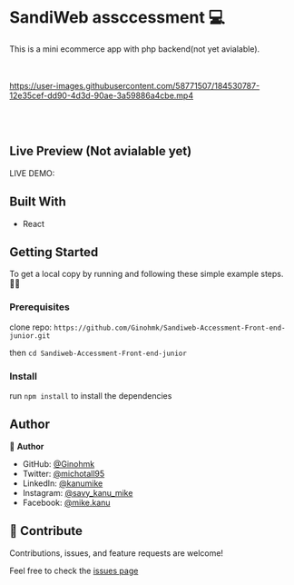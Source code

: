 # SandiWeb assccessment 💻

This is a mini ecommerce app with php backend(not yet avialable). <br > <br > <br >


https://user-images.githubusercontent.com/58771507/184530787-12e35cef-dd90-4d3d-90ae-3a59886a4cbe.mp4


<br > <br >

## Live Preview (Not avialable yet)

LIVE DEMO:

## Built With

- React

## Getting Started

To get a local copy by running and following these simple example steps. 👷‍♂️

### Prerequisites

clone repo: `https://github.com/Ginohmk/Sandiweb-Accessment-Front-end-junior.git`

then
`cd Sandiweb-Accessment-Front-end-junior`

### Install

run `npm install` to install the dependencies

## Author

👤 **Author**

- GitHub: [@Ginohmk](https://github.com/Ginohmk)
- Twitter: [@michotall95](https://www.twitter.com/michotall95)
- LinkedIn: [@kanumike](https://www.linkedin.com/in/mike-kanu-dev/)
- Instagram: [@savy_kanu_mike](https/instagram.com/savy_kanu_mike)
- Facebook: [@mike.kanu](https://www.facebook.com/mike.kanu)

## 🤝 Contribute

Contributions, issues, and feature requests are welcome!

Feel free to check the [issues page](https://github.com/Ginohmk/Sandiweb-Accessment-Front-end-junior/issues)
